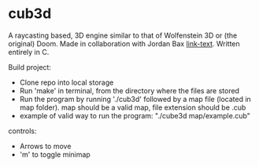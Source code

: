 # cub3d

A raycasting based, 3D engine similar to that of Wolfenstein 3D or (the original) Doom.
Made in collaboration with Jordan Bax [link-text](github.com/jordan-bax). Written entirely in C.  

Build project:
 - Clone repo into local storage
 - Run 'make' in terminal, from the directory where the files are stored
 - Run the program by running './cub3d' followed by a map file (located in map folder). map should be a valid map, file extension should be .cub
 - example of valid way to run the program: "./cube3d map/example.cub"

controls:
 - Arrows to move
 - 'm' to toggle minimap
